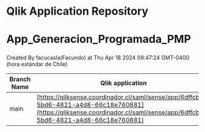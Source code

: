 # Qlik Application Repository 
# App_Generacion_Programada_PMP
### 
Created By facucasla(Facundo) at Thu Apr 18 2024 09:47:24 GMT-0400 (hora estándar de Chile)

Branch Name|Qlik application
---|---
main|[https://qliksense.coordinador.cl/saml/sense/app/6dffcbec-5bd6-4821-a4d8-66c18e760881](https://qliksense.coordinador.cl/saml/sense/app/6dffcbec-5bd6-4821-a4d8-66c18e760881)